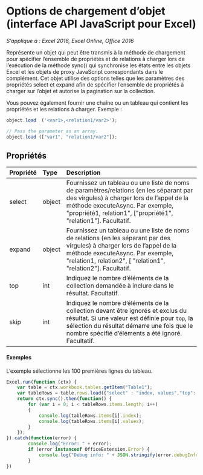 # Options de chargement d’objet (interface API JavaScript pour Excel)

_S’applique à : Excel 2016, Excel Online, Office 2016_

Représente un objet qui peut être transmis à la méthode de chargement pour spécifier l’ensemble de propriétés et de relations à charger lors de l’exécution de la méthode sync() qui synchronise les états entre les objets Excel et les objets de proxy JavaScript correspondants dans le complément. Cet objet utilise des options telles que les paramètres des propriétés select et expand afin de spécifier l’ensemble de propriétés à charger sur l’objet et autorise la pagination sur la collection.

Vous pouvez également fournir une chaîne ou un tableau qui contient les propriétés et les relations à charger. Exemple :

```js	
object.load  ('<var1>,<relation1/var2>');

// Pass the parameter as an array.
object.load (["var1", "relation1/var2"]);
```

## Propriétés
| Propriété   | Type|Description|
|:---------------|:--------|:----------|
|select|object|Fournissez un tableau ou une liste de noms de paramètres/relations (en les séparant par des virgules) à charger lors de l’appel de la méthode executeAsync. Par exemple, "propriété1, relation1", ["propriété1", "relation1"]. Facultatif.|
|expand|object|Fournissez un tableau ou une liste de noms de relations (en les séparant par des virgules) à charger lors de l’appel de la méthode executeAsync. Par exemple, "relation1, relation2", [ "relation1", "relation2"]. Facultatif.|
|top|int| Indiquez le nombre d’éléments de la collection demandée à inclure dans le résultat. Facultatif.|
|skip|int|Indiquez le nombre d’éléments de la collection devant être ignorés et exclus du résultat. Si une valeur est définie pour `top`, la sélection du résultat démarre une fois que le nombre spécifié d’éléments a été ignoré. Facultatif.|

#### Exemples

L’exemple sélectionne les 100 premières lignes du tableau.

```js
Excel.run(function (ctx) { 
	var table = ctx.workbook.tables.getItem("Table1");
	var tableRows = table.rows.load({"select" : "index, values","top": 100, "skip": 0 })
	return ctx.sync().then(function() {
		for (var i = 0; i < tableRows.items.length; i++)
		{
			console.log(tableRows.items[i].index);
			console.log(tableRows.items[i].values);
		}
	});
}).catch(function(error) {
		console.log("Error: " + error);
		if (error instanceof OfficeExtension.Error) {
			console.log("Debug info: " + JSON.stringify(error.debugInfo));
		}
})
```
